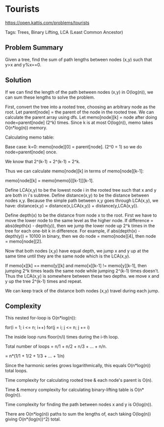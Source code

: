 # Tourists

https://open.kattis.com/problems/tourists

Tags: Trees, Binary Lifting, LCA (Least Common Ancestor)

## Problem Summary

Given a tree, find the sum of path lengths between nodes (x,y) such that y>x and
y%x==0.

## Solution

If we can find the length of the path between nodes (x,y) in O(log(n)), we can
sum these lengths to solve the problem.

First, convert the tree into a rooted tree, choosing an arbitrary node as the
root. Let parent[node] = the parent of the node in the rooted tree. We can
calculate the parent array using dfs. Let memo[node][k] = node after doing
node=parent[node] (2^k) times. Since k is at most O(log(n)), memo takes
O(n\*log(n)) memory.

Calculating memo table:

Base case: k=0: memo[node][0] = parent[node]. (2^0 = 1) so we do
node=parent[node] once.

We know that 2^(k-1) + 2^(k-1) = 2^k.

Thus we can calculate memo[node][k] in terms of memo[node][k-1]:

memo[node][k] = memo[memo[i][k-1]][k-1].

Define LCA(x,y) to be the lowest node i in the rooted tree such that x and y are
both in i's subtree. Define distance(x,y) to be the distance between nodes x,y.
Because the simple path between x,y goes through LCA(x,y), we have:
distance(x,y) = distance(x,LCA(x,y)) + distance(y,LCA(x,y)). 

Define depth(x) to be the distance from node x to the root. First we have to
move the lower node to the same level as the higher node. If difference = 
abs(depth(x) - depth(y)), then we jump the lower node up 2^k times in the tree
for each one-bit k in difference. For example, if abs(depth(x) - depth(y)) = 
10100 in binary, then we do node = memo[node][4], then node = memo[node][2].

Now that both nodes (x,y) have equal depth, we jump x and y up at the same time
until they are the same node which is the LCA(x,y).

If memo[x][k] == memo[y][k] and memo[x][k-1] != memo[y][k-1], then jumping 2^k
times leads the same node while jumping 2^(k-1) times doesn't. Thus the LCA(x,y)
is somewhere between these two depths. we move x and y up the tree 2^(k-1) times
and repeat.

We can keep track of the distance both nodes (x,y) travel during each jump.

## Complexity

This nested for-loop is O(n\*log(n)):

for(i = 1; i <= n; i++) for(j = i; j <= n; j += i)

The inside loop runs floor(n/i) times during the i-th loop.

Total number of loops = n/1 + n/2 + n/3 + ... + n/n.

 = n\*(1/1 + 1/2 + 1/3 + ... + 1/n)
 
Since the harmonic series grows logarithmically, this equals O(n\*log(n)) total
loops.

Time complexity for calculating rooted tree & each node's parent is O(n).

Time & memory complexity for calculating binary-lifting table is O(n\*(log(n)).

Time complexity for finding the path between nodes x and y is O(log(n)).

There are O(n\*log(n)) paths to sum the lengths of, each taking O(log(n)) giving
O(n\*(log(n))^2) total.
